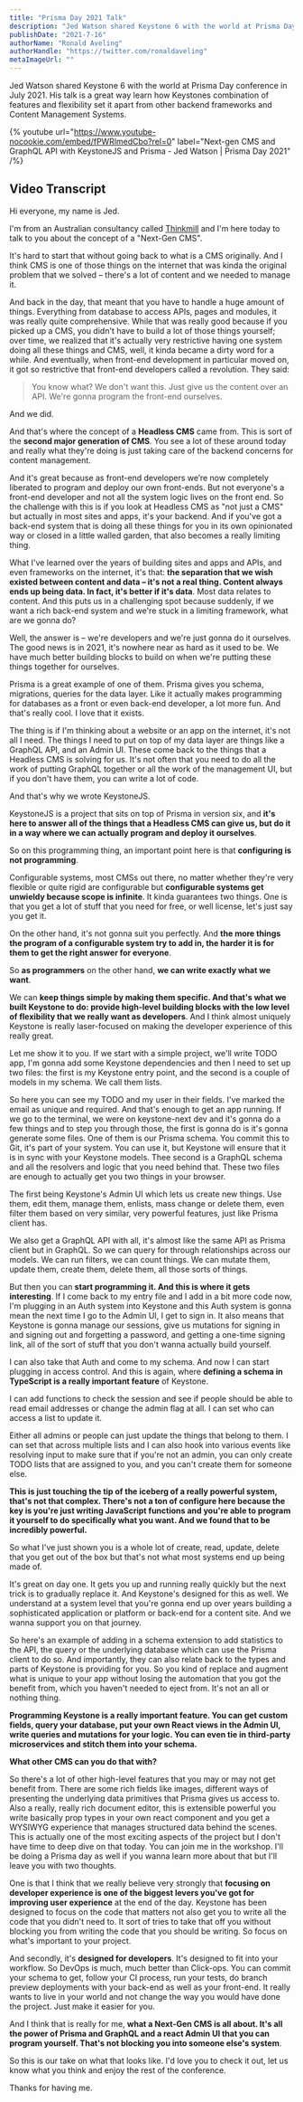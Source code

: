 ```yaml
---
title: "Prisma Day 2021 Talk"
description: "Jed Watson shared Keystone 6 with the world at Prisma Day conference in July 2021. His talk is a great way learn how Keystones combination of features and flexibility set it apart from other backend frameworks and Content Management Systems."
publishDate: "2021-7-16"
authorName: "Ronald Aveling"
authorHandle: "https://twitter.com/ronaldaveling"
metaImageUrl: ""
---
```


Jed Watson shared Keystone 6 with the world at Prisma Day conference in July 2021. His talk is a great way learn how Keystones combination of features and flexibility set it apart from other backend frameworks and Content Management Systems.

{% youtube url="https://www.youtube-nocookie.com/embed/fPWRlmedCbo?rel=0" label="Next-gen CMS and GraphQL API with KeystoneJS and Prisma - Jed Watson | Prisma Day 2021" /%}

## Video Transcript

Hi everyone, my name is Jed.

I'm from an Australian consultancy called [Thinkmill](https://thinkmill.com.au) and I'm here today to talk to you about the concept of a "Next-Gen CMS".

It's hard to start that without going back to what is a CMS originally. And I think CMS is one of those things on the internet that was kinda the original problem that we solved – there's a lot of content and we needed to manage it.

And back in the day, that meant that you have to handle a huge amount of things. Everything from database to access APIs, pages and modules, it was really quite comprehensive. While that was really good because if you picked up a CMS, you didn't have to build a lot of those things yourself; over time, we realized that it's actually very restrictive having one system doing all these things and CMS, well, it kinda became a dirty word for a while. And eventually, when front-end development in particular moved on, it got so restrictive that front-end developers called a revolution. They said:


> You know what? We don't want this. Just give us the content over an API. We're gonna program the front-end ourselves.

And we did.

And that's where the concept of a **Headless CMS** came from. This is sort of the **second major generation of CMS**. You see a lot of these around today and really what they're doing is just taking care of the backend concerns for content management.

And it's great because as front-end developers we’re now completely liberated to program and deploy our own front-ends. But not everyone's a front-end developer and not all the system logic lives on the front end. So the challenge with this is if you look at Headless CMS as "not just a CMS" but actually in most sites and apps, it's your backend. And if you've got a back-end system that is doing all these things for you in its own opinionated way or closed in a little walled garden, that also becomes a really limiting thing.

What I've learned over the years of building sites and apps and APIs, and even frameworks on the internet, it's that: **the separation that we wish existed between content and data – it's not a real thing. Content always ends up being data. In fact, it's better if it's data**. Most data relates to content. And this puts us in a challenging spot because suddenly, if we want a rich back-end system and we're stuck in a limiting framework, what are we gonna do?

Well, the answer is – we're developers and we're just gonna do it ourselves. The good news is in 2021, it's nowhere near as hard as it used to be. We have much better building blocks to build on when we're putting these things together for ourselves.

Prisma is a great example of one of them. Prisma gives you schema, migrations, queries for the data layer. Like it actually makes programming for databases as a front or even back-end developer, a lot more fun. And that's really cool. I love that it exists.

The thing is if I'm thinking about a website or an app on the internet, it's not all I need. The things I need to put on top of my data layer are things like a GraphQL API, and an Admin UI. These come back to the things that a Headless CMS is solving for us. It's not often that you need to do all the work of putting GraphQL together or all the work of the management UI, but if you don't have them, you can write a lot of code.

And that's why we wrote KeystoneJS.

KeystoneJS is a project that sits on top of Prisma in version six, and **it's here to answer all of the things that a Headless CMS can give us, but do it in a way where we can actually program and deploy it ourselves**.

So on this programming thing, an important point here is that **configuring is not programming**.

Configurable systems, most CMSs out there, no matter whether they're very flexible or quite rigid are configurable but **configurable systems get unwieldy because scope is infinite**. It kinda guarantees two things. One is that you get a lot of stuff that you need for free, or well license, let's just say you get it.

On the other hand, it's not gonna suit you perfectly. And **the more things the program of a configurable system try to add in, the harder it is for them to get the right answer for everyone**.

So **as programmers** on the other hand, **we can write exactly what we want**.

We can **keep things simple by making them specific. And that's what we built Keystone to do: provide high-level building blocks with the low level of flexibility that we really want as developers**. And I think almost uniquely Keystone is really laser-focused on making the developer experience of this really great.

Let me show it to you. If we start with a simple project, we'll write TODO app, I'm gonna add some Keystone dependencies and then I need to set up two files: the first is my Keystone entry point, and the second is a couple of models in my schema. We call them lists.

So here you can see my TODO and my user in their fields. I've marked the email as unique and required. And that's enough to get an app running. If we go to the terminal, we were on keystone-next dev and it's gonna do a few things and to step you through those, the first is gonna do is it's gonna generate some files. One of them is our Prisma schema. You commit this to Git, it's part of your system. You can use it, but Keystone will ensure that it is in sync with your Keystone models. Thee second is a GraphQL schema and all the resolvers and logic that you need behind that. These two files are enough to actually get you two things in your browser.

The first being Keystone's Admin UI which lets us create new things. Use them, edit them, manage them, enlists, mass change or delete them, even filter them based on very similar, very powerful features, just like Prisma client has.

We also get a GraphQL API with all, it's almost like the same API as Prisma client but in GraphQL. So we can query for through relationships across our models. We can run filters, we can count things. We can mutate them, update them, create them, delete them, all those sorts of things.

But then you can **start programming it. And this is where it gets interesting**. If I come back to my entry file and I add in a bit more code now, I'm plugging in an Auth system into Keystone and this Auth system is gonna mean the next time I go to the Admin UI, I get to sign in. It also means that Keystone is gonna manage our sessions, give us mutations for signing in and signing out and forgetting a password, and getting a one-time signing link, all of the sort of stuff that you don't wanna actually build yourself.

I can also take that Auth and come to my schema. And now I can start plugging in access control. And this is again, where **defining a schema in TypeScript is a really important feature** of Keystone.

I can add functions to check the session and see if people should be able to read email addresses or change the admin flag at all. I can set who can access a list to update it.

Either all admins or people can just update the things that belong to them. I can set that across multiple lists and I can also hook into various events like resolving input to make sure that if you're not an admin, you can only create TODO lists that are assigned to you, and you can't create them for someone else.

**This is just touching the tip of the iceberg of a really powerful system, that's not that complex. There's not a ton of configure here because the key is you're just writing JavaScript functions and you're able to program it yourself to do specifically what you want. And we found that to be incredibly powerful.**

So what I've just shown you is a whole lot of create, read, update, delete that you get out of the box but that's not what most systems end up being made of.

It's great on day one. It gets you up and running really quickly but the next trick is to gradually replace it. And Keystone's designed for this as well. We understand at a system level that you're gonna end up over years building a sophisticated application or platform or back-end for a content site. And we wanna support you on that journey.

So here's an example of adding in a schema extension to add statistics to the API, the query or the underlying database which can use the Prisma client to do so. And importantly, they can also relate back to the types and parts of Keystone is providing for you. So you kind of replace and augment what is unique to your app without losing the automation that you got the benefit from, which you haven't needed to eject from. It's not an all or nothing thing.

**Programming Keystone is a really important feature. You can get custom fields, query your database, put your own React views in the Admin UI, write queries and mutations for your logic. You can even tie in third-party microservices and stitch them into your schema.**

**What other CMS can you do that with?**

So there's a lot of other high-level features that you may or may not get benefit from. There are some rich fields like images, different ways of presenting the underlying data primitives that Prisma gives us access to. Also a really, really rich document editor, this is extensible powerful you write basically prop types in your own react component and you get a WYSIWYG experience that manages structured data behind the scenes. This is actually one of the most exciting aspects of the project but I don't have time to deep dive on that today. You can join me in the workshop. I'll be doing a Prisma day as well if you wanna learn more about that but I'll leave you with two thoughts.

One is that I think that we really believe very strongly that **focusing on developer experience is one of the biggest levers you've got for improving user experience** at the end of the day. Keystone has been designed to focus on the code that matters not also get you to write all the code that you didn't need to. It sort of tries to take that off you without blocking you from writing the code that you should be writing. So focus on what's important to your project.

And secondly, it's **designed for developers**. It's designed to fit into your workflow. So DevOps is much, much better than Click-ops. You can commit your schema to get, follow your CI process, run your tests, do branch preview deployments with your back-end as well as your front-end. It really wants to live in your world and not change the way you would have done the project. Just make it easier for you.

And I think that is really for me, **what a Next-Gen CMS is all about. It's all the power of Prisma and GraphQL and a react Admin UI that you can program yourself. That's not blocking you into someone else's system**.

So this is our take on what that looks like. I'd love you to check it out, let us know what you think and enjoy the rest of the conference.

Thanks for having me.
